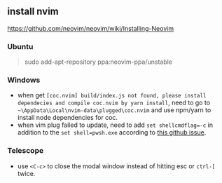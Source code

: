 ## install nvim
https://github.com/neovim/neovim/wiki/Installing-Neovim


### Ubuntu
> sudo add-apt-repository ppa:neovim-ppa/unstable

###  Windows
* when get `[coc.nvim] build/index.js not found, please install dependecies and compile coc.nvim by yarn install`, need to go to `~\AppData\Local\nvim-data\plugged\coc.nvim` and use npm/yarn to install node dependencies for coc.
* when vim plug failed to update, need to add `set shellcmdflag=-c` in addition to the `set shell=pwsh.exe` according to [this github issue](https://github.com/neovim/neovim/issues/13893#issuecomment-774631930).

### Telescope
* use `<C-c>` to close the modal window instead of hitting esc or `ctrl-[` twice.
